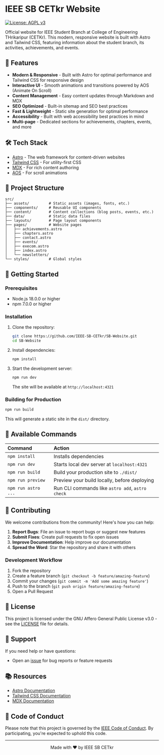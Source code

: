 <!--
 * Website for IEEE SB CETKR
 * Copyright (C) 2025 IEEE Student Branch CETKR
 *
 * This program is free software: you can redistribute it and/or modify
 * it under the terms of the GNU Affero General Public License as published by
 * the Free Software Foundation, either version 3 of the License, or
 * (at your option) any later version.
 *
 * This program is distributed in the hope that it will be useful,
 * but WITHOUT ANY WARRANTY; without even the implied warranty of
 * MERCHANTABILITY or FITNESS FOR A PARTICULAR PURPOSE. See the
 * GNU Affero General Public License for more details.
 *
 * You should have received a copy of the GNU Affero General Public License
 * along with this program. If not, see <https://www.gnu.org/licenses/>.
 -->

# IEEE SB CETkr Website

[![License: AGPL v3](https://img.shields.io/badge/License-AGPL_v3-blue.svg)](https://www.gnu.org/licenses/agpl-3.0)

Official website for IEEE Student Branch at College of Engineering THrikaripur (CETKr). This modern, responsive website is built with Astro and Tailwind CSS, featuring information about the student branch, its activities, achievements, and events.

## 🚀 Features

- **Modern & Responsive** - Built with Astro for optimal performance and Tailwind CSS for responsive design
- **Interactive UI** - Smooth animations and transitions powered by AOS (Animate On Scroll)
- **Content Management** - Easy content updates through Markdown and MDX
- **SEO Optimized** - Built-in sitemap and SEO best practices
- **Fast & Lightweight** - Static site generation for optimal performance
- **Accessibility** - Built with web accessibility best practices in mind
- **Multi-page** - Dedicated sections for achievements, chapters, events, and more

## 🛠️ Tech Stack

- [Astro](https://astro.build/) - The web framework for content-driven websites
- [Tailwind CSS](https://tailwindcss.com/) - For utility-first CSS
- [MDX](https://mdxjs.com/) - For rich content authoring
- [AOS](https://michalsnik.github.io/aos/) - For scroll animations

## 📂 Project Structure

```
src/
├── assets/         # Static assets (images, fonts, etc.)
├── components/     # Reusable UI components
├── content/        # Content collections (blog posts, events, etc.)
├── data/           # Static data files
├── layouts/        # Page layout components
├── pages/          # Website pages
│   ├── achievements.astro
│   ├── chapters.astro
│   ├── contact.astro
│   ├── events/
│   ├── execom.astro
│   ├── index.astro
│   └── newsletters/
└── styles/         # Global styles
```

## 🚀 Getting Started

### Prerequisites

- Node.js 18.0.0 or higher
- npm 7.0.0 or higher

### Installation

1. Clone the repository:
   ```bash
   git clone https://github.com/IEEE-SB-CETkr/SB-Website.git
   cd SB-Website
   ```

2. Install dependencies:
   ```bash
   npm install
   ```

3. Start the development server:
   ```bash
   npm run dev
   ```
   The site will be available at `http://localhost:4321`

### Building for Production

```bash
npm run build
```

This will generate a static site in the `dist/` directory.

## 🧞 Available Commands

| Command                   | Action                                           |
| :------------------------ | :----------------------------------------------- |
| `npm install`             | Installs dependencies                            |
| `npm run dev`             | Starts local dev server at `localhost:4321`      |
| `npm run build`           | Build your production site to `./dist/`          |
| `npm run preview`         | Preview your build locally, before deploying     |
| `npm run astro ...`       | Run CLI commands like `astro add`, `astro check` |


## 📝 Contributing

We welcome contributions from the community! Here's how you can help:

1. **Report Bugs**: File an issue to report bugs or suggest new features
2. **Submit Fixes**: Create pull requests to fix open issues
3. **Improve Documentation**: Help improve our documentation
4. **Spread the Word**: Star the repository and share it with others

### Development Workflow

1. Fork the repository
2. Create a feature branch (`git checkout -b feature/amazing-feature`)
3. Commit your changes (`git commit -m 'Add some amazing feature'`)
4. Push to the branch (`git push origin feature/amazing-feature`)
5. Open a Pull Request

## 📄 License

This project is licensed under the GNU Affero General Public License v3.0 - see the [LICENSE](LICENSE) file for details.

## 👥 Support

If you need help or have questions:

- Open an [issue](https://github.com/IEEE-SB-CETkr/SB-Website/issues) for bug reports or feature requests

## 📚 Resources

- [Astro Documentation](https://docs.astro.build/)
- [Tailwind CSS Documentation](https://tailwindcss.com/docs)
- [MDX Documentation](https://mdxjs.com/)

## 📜 Code of Conduct

Please note that this project is governed by the [IEEE Code of Conduct](https://www.ieee.org/about/corporate/governance/p7-8). By participating, you're expected to uphold this code.

---

<div align="center">
  Made with ❤️ by IEEE SB CETkr
</div>
